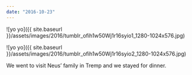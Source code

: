 ```yaml
---
date: "2016-10-23"
---
```


![yo yo]({{ site.baseurl }}/assets/images/2016/tumblr_ofih1w50Wj1r16syio1_1280-1024x576.jpg)

![yo yo]({{ site.baseurl }}/assets/images/2016/tumblr_ofih1w50Wj1r16syio2_1280-1024x576.jpg)

We went to visit Neus’ family in Tremp and we stayed for dinner.
